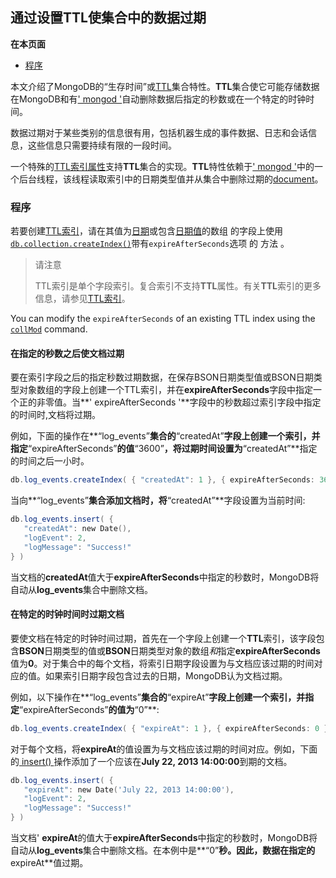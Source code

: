 ## 通过设置TTL使集合中的数据过期

**在本页面**

- [程序](#程序)

本文介绍了MongoDB的“生存时间”或[TTL](https://docs.mongodb.com/master/reference/glossary/#term-ttl)集合特性。**TTL**集合使它可能存储数据在MongoDB和有[' mongod '](https://docs.mongodb.com/master/reference/program/mongod/#bin.mongod)自动删除数据后指定的秒数或在一个特定的时钟时间。

数据过期对于某些类别的信息很有用，包括机器生成的事件数据、日志和会话信息，这些信息只需要持续有限的一段时间。

一个特殊的[TTL索引属性](https://docs.mongodb.com/master/core/index-ttl/)支持**TTL**集合的实现。**TTL**特性依赖于[' mongod '](https://docs.mongodb.com/master/reference/program/mongod/#bin.mongod)中的一个后台线程，该线程读取索引中的日期类型值并从集合中删除过期的[document](https://docs.mongodb.com/master/reference/glossary/#term-document)。

### <span id="程序">程序</span>

若要创建[TTL索引](https://docs.mongodb.com/master/core/index-ttl/)，请在其值为[日期](https://docs.mongodb.com/master/reference/bson-types/#document-bson-type-date)或包含[日期值](https://docs.mongodb.com/master/reference/bson-types/#document-bson-type-date)的数组 的字段上使用[`db.collection.createIndex()`](https://docs.mongodb.com/master/reference/method/db.collection.createIndex/#db.collection.createIndex)带有`expireAfterSeconds`选项 的 方法 。

> 请注意
>
> TTL索引是单个字段索引。复合索引不支持**TTL**属性。有关**TTL**索引的更多信息，请参见[TTL索引](https://docs.mongodb.com/master/core/index-ttl/)。

You can modify the `expireAfterSeconds` of an existing TTL index using the [`collMod`](https://docs.mongodb.com/master/reference/command/collMod/#dbcmd.collMod) command.

#### 在指定的秒数之后使文档过期

要在索引字段之后的指定秒数过期数据，在保存BSON日期类型值或BSON日期类型对象数组的字段上创建一个TTL索引，并在**expireAfterSeconds**字段中指定一个正的非零值。当**' expireAfterSeconds '**字段中的秒数超过索引字段中指定的时间时,文档将过期。

例如，下面的操作在**“log_events”**集合的**“createdAt”**字段上创建一个索引，并指定**“expireAfterSeconds”**的值**“3600”**，将过期时间设置为**“createdAt”**指定的时间之后一小时。

```powershell
db.log_events.createIndex( { "createdAt": 1 }, { expireAfterSeconds: 3600 } )
```

当向**“log_events”**集合添加文档时，将**“createdAt”**字段设置为当前时间:

```powershell
db.log_events.insert( {
   "createdAt": new Date(),
   "logEvent": 2,
   "logMessage": "Success!"
} )
```

当文档的**createdAt**值大于**expireAfterSeconds**中指定的秒数时，MongoDB将自动从**log_events**集合中删除文档。

#### 在特定的时钟时间时过期文档

要使文档在特定的时钟时间过期，首先在一个字段上创建一个**TTL**索引，该字段包含**BSON**日期类型的值或**BSON**日期类型对象的数组*和*指定**expireAfterSeconds**值为**0**。对于集合中的每个文档，将索引日期字段设置为与文档应该过期的时间对应的值。如果索引日期字段包含过去的日期，MongoDB认为文档过期。

例如，以下操作在**“log_events”**集合的**“expireAt”**字段上创建一个索引，并指定**“expireAfterSeconds”**的值为**“0”**:

```powershell
db.log_events.createIndex( { "expireAt": 1 }, { expireAfterSeconds: 0 } )
```

对于每个文档，将**expireAt**的值设置为与文档应该过期的时间对应。例如，下面的[ insert() ](https://docs.mongodb.com/master/reference/method/db.collection.insert/#db.collection.insert)操作添加了一个应该在**July 22, 2013 14:00:00**到期的文档。

```powershell
db.log_events.insert( {
   "expireAt": new Date('July 22, 2013 14:00:00'),
   "logEvent": 2,
   "logMessage": "Success!"
} )
```

当文档' **expireAt**的值大于**expireAfterSeconds**中指定的秒数时，MongoDB将自动从**log_events**集合中删除文档。在本例中是**“0”**秒。因此，数据在指定的**expireAt**值过期。

